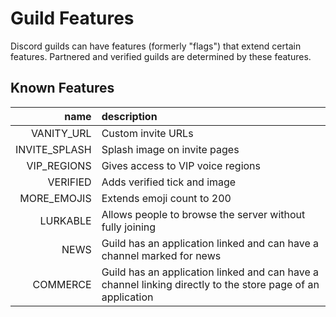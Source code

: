 # Guild Features
Discord guilds can have features (formerly "flags") that extend certain features.
Partnered and verified guilds are determined by these features.

## Known Features
| name | description |
| --: | :-- |
| VANITY\_URL | Custom invite URLs |
| INVITE\_SPLASH | Splash image on invite pages |
| VIP\_REGIONS | Gives access to VIP voice regions |
| VERIFIED | Adds verified tick and image |
| MORE\_EMOJIS | Extends emoji count to 200 |
| LURKABLE | Allows people to browse the server without fully joining |
| NEWS | Guild has an application linked and can have a channel marked for news |
| COMMERCE | Guild has an application linked and can have a channel linking directly to the store page of an application |
